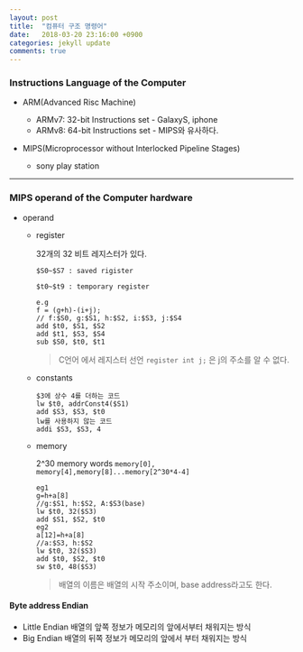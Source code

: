 ```yaml
---
layout: post
title:  "컴퓨터 구조 명령어"
date:   2018-03-20 23:16:00 +0900
categories: jekyll update
comments: true
---
```


### Instructions Language of the Computer

* ARM(Advanced Risc Machine)

  * ARMv7: 32-bit Instructions set - GalaxyS, iphone
  * ARMv8: 64-bit Instructions set - MIPS와 유사하다.


* MIPS(Microprocessor without Interlocked Pipeline Stages)

  * sony play station

---
### MIPS operand of the Computer hardware

* operand

  * register

    32개의 32 비트 레지스터가 있다.

    `$S0~$S7 : saved rigister`

    `$t0~$t9 : temporary register`

    ```
    e.g
    f = (g+h)-(i+j);
    // f:$S0, g:$S1, h:$S2, i:$S3, j:$S4
    add $t0, $S1, $S2
    add $t1, $S3, $S4
    sub $S0, $t0, $t1
    ```
    > C언어 에서 레지스터 선언 `register int j;` 은 j의 주소를 알 수 없다.
  * constants

    ```
    $3에 상수 4를 더하는 코드
    lw $t0, addrConst4($S1)
    add $S3, $S3, $t0
    lw를 사용하지 않는 코드
    addi $S3, $S3, 4
    ```
  * memory

    2^30 memory words `memory[0], memory[4],memory[8]...memory[2^30*4-4]`

    ```
    eg1
    g=h+a[8]
    //g:$S1, h:$S2, A:$S3(base)
    lw $t0, 32($S3)
    add $S1, $S2, $t0
    eg2
    a[12]=h+a[8]
    //a:$S3, h:$S2
    lw $t0, 32($S3)
    add $t0, $S2, $t0
    sw $t0, 48($S3)
    ```
    > 배열의 이름은 배열의 시작 주소이며, base address라고도 한다.

#### Byte address Endian

* Little Endian
  배열의 앞쪽 정보가 메모리의 앞에서부터 채워지는 방식
* Big Endian
  배열의 뒤쪽 정보가 메모리의 앞에서 부터 채워지는 방식
